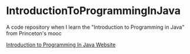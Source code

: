 # IntroductionToProgrammingInJava
A code repository when I learn the "Introduction to Programming in Java" from Princeton's mooc


[Introduction to Programming In Java Website](http://introcs.cs.princeton.edu/java/home/)
